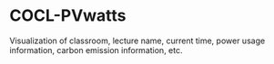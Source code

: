 # COCL-PVwatts
Visualization of classroom, lecture name, current time, power usage information, carbon emission information, etc.

